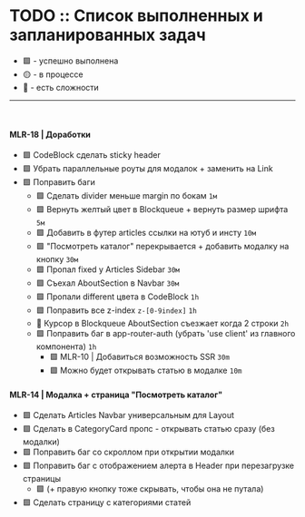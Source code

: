 # TODO :: Список выполненных и запланированных задач

- 🟩 - успешно выполнена
- 🟡 - в процессе
- 🔻 - есть сложности

---
⠀

#### MLR-18 | Доработки

- 🟩 CodeBlock сделать sticky header
- 🟩 Убрать параллельные роуты для модалок + <a> заменить на Link 
- 🟩 Поправить баги
  - 🟩 Сделать divider меньше margin по бокам `1м`
  - 🟩 Вернуть желтый цвет в Blockqueue + вернуть размер шрифта `5м`
  - 🟩 Добавить в футер articles ссылки на ютуб и инсту `10м`
  - 🟩 "Посмотреть каталог" перекрывается + добавить модалку на кнопку `30м`
  - 🟩 Пропал fixed у Articles Sidebar `30м`
  - 🟩 Съехал AboutSection в Navbar `30м`
  - 🟩 Пропали different цвета в CodeBlock `1h`
  - 🟩 Поправить все z-index `z-[0-9index]` `1h`
  - 🔻 Курсор в Blockqueue AboutSection съезжает когда 2 строки `2h`
  - 🟩 Поправить баг в app-router-auth (убрать 'use client' из главного компонента) `1h`
    - 🟩 MLR-10 | Добавиться возможность SSR `30m`
    - 🟩 Можно будет открывать статью в модалке `10m`

#### MLR-14 | Модалка + страница "Посмотреть каталог"

- 🟩 Сделать Articles Navbar универсальным для Layout
- 🟩 Сделать в CategoryCard пропс - открывать статью сразу (без модалки)
- 🟩 Поправить баг со скроллом при открытии модалки
- 🟩 Поправить баг с отображением алерта в Header при перезагрузке страницы
  - 🟩 (+ правую кнопку тоже скрывать, чтобы она не путала)
- 🟩 Сделать страницу с категориями статей
